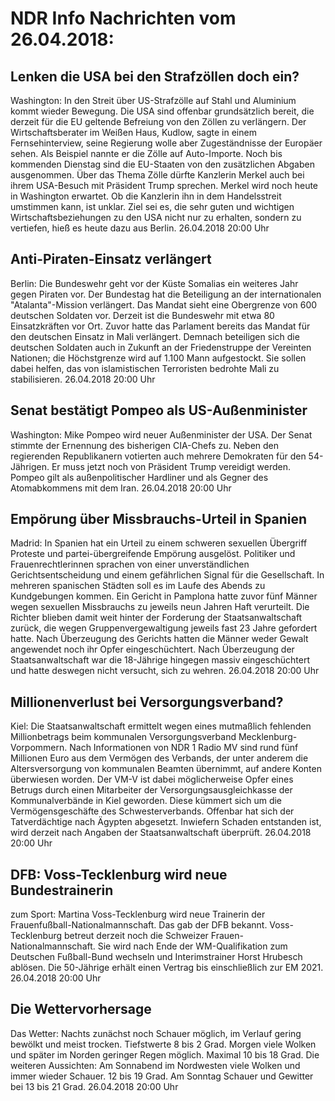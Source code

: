 # NDR Info Nachrichten vom 26.04.2018:


## Lenken die USA bei den Strafzöllen doch ein?
Washington: In den Streit über US-Strafzölle auf Stahl und Aluminium kommt wieder Bewegung. Die USA sind offenbar grundsätzlich bereit, die derzeit für die EU geltende Befreiung von den Zöllen zu verlängern. Der Wirtschaftsberater im Weißen Haus, Kudlow, sagte in einem Fernsehinterview, seine Regierung wolle aber Zugeständnisse der Europäer sehen. Als Beispiel nannte er die Zölle auf Auto-Importe. Noch bis kommenden Dienstag sind die EU-Staaten von den zusätzlichen Abgaben ausgenommen. Über das Thema Zölle dürfte Kanzlerin Merkel auch bei ihrem USA-Besuch mit Präsident Trump sprechen. Merkel wird noch heute in Washington erwartet. Ob die Kanzlerin ihn in dem Handelsstreit umstimmen kann, ist unklar. Ziel sei es, die sehr guten und wichtigen Wirtschaftsbeziehungen zu den USA nicht nur zu erhalten, sondern zu vertiefen, hieß es heute dazu aus Berlin. 26.04.2018 20:00 Uhr 

## Anti-Piraten-Einsatz verlängert
Berlin: Die Bundeswehr geht vor der Küste Somalias ein weiteres Jahr gegen Piraten vor. Der Bundestag hat die Beteiligung an der internationalen "Atalanta"-Mission verlängert. Das Mandat sieht eine Obergrenze von 600 deutschen Soldaten vor. Derzeit ist die Bundeswehr mit etwa 80 Einsatzkräften vor Ort. Zuvor hatte das Parlament bereits das Mandat für den deutschen Einsatz in Mali verlängert. Demnach beteiligen sich die deutschen Soldaten auch in Zukunft an der Friedenstruppe der Vereinten Nationen; die Höchstgrenze wird auf 1.100 Mann aufgestockt. Sie sollen dabei helfen, das von islamistischen Terroristen bedrohte Mali zu stabilisieren. 26.04.2018 20:00 Uhr 

## Senat bestätigt Pompeo als US-Außenminister
Washington: Mike Pompeo wird neuer Außenminister der USA. Der Senat stimmte der Ernennung des bisherigen CIA-Chefs zu. Neben den regierenden Republikanern votierten auch mehrere Demokraten für den 54-Jährigen. Er muss jetzt noch von Präsident Trump vereidigt werden. Pompeo gilt als außenpolitischer Hardliner und als Gegner des Atomabkommens mit dem Iran. 26.04.2018 20:00 Uhr 

## Empörung über Missbrauchs-Urteil in Spanien
Madrid: In Spanien hat ein Urteil zu einem schweren sexuellen Übergriff Proteste und partei-übergreifende Empörung ausgelöst. Politiker und Frauenrechtlerinnen sprachen von einer unverständlichen Gerichtsentscheidung und einem gefährlichen Signal für die Gesellschaft. In mehreren spanischen Städten soll es im Laufe des Abends zu Kundgebungen kommen. Ein Gericht in Pamplona hatte zuvor fünf Männer wegen sexuellen Missbrauchs zu jeweils neun Jahren Haft verurteilt. Die Richter blieben damit weit hinter der Forderung der Staatsanwaltschaft zurück, die wegen Gruppenvergewaltigung jeweils fast 23 Jahre gefordert hatte. Nach Überzeugung des Gerichts hatten die Männer weder Gewalt angewendet noch ihr Opfer eingeschüchtert. Nach Überzeugung der Staatsanwaltschaft war die 18-Jährige hingegen massiv eingeschüchtert und hatte deswegen nicht versucht, sich zu wehren. 26.04.2018 20:00 Uhr 

## Millionenverlust bei Versorgungsverband?
Kiel:	Die Staatsanwaltschaft ermittelt wegen eines mutmaßlich fehlenden Millionbetrags beim kommunalen Versorgungsverband Mecklenburg-Vorpommern. Nach Informationen von NDR 1 Radio MV sind rund fünf Millionen Euro aus dem Vermögen des Verbands, der unter anderem die Altersversorgung von kommunalen Beamten übernimmt, auf andere Konten überwiesen worden. Der VM-V ist dabei möglicherweise Opfer eines Betrugs durch einen Mitarbeiter der Versorgungsausgleichkasse der Kommunalverbände in Kiel geworden. Diese kümmert sich um die Vermögensgeschäfte des Schwesterverbands. Offenbar hat sich der Tatverdächtige nach Ägypten abgesetzt. Inwiefern Schaden entstanden ist, wird derzeit nach Angaben der Staatsanwaltschaft überprüft. 26.04.2018 20:00 Uhr 

## DFB: Voss-Tecklenburg wird neue Bundestrainerin
zum Sport: Martina Voss-Tecklenburg wird neue Trainerin der Frauenfußball-Nationalmannschaft. Das gab der DFB bekannt. Voss-Tecklenburg betreut derzeit noch die Schweizer Frauen-Nationalmannschaft. Sie wird nach Ende der WM-Qualifikation zum Deutschen Fußball-Bund wechseln und Interimstrainer Horst Hrubesch ablösen. Die 50-Jährige erhält einen Vertrag bis einschließlich zur EM 2021. 26.04.2018 20:00 Uhr 

## Die Wettervorhersage
Das Wetter:
Nachts zunächst noch Schauer möglich, im Verlauf gering bewölkt und meist trocken. Tiefstwerte 8 bis 2 Grad. Morgen viele Wolken und später im Norden geringer Regen möglich. Maximal 10 bis 18 Grad. Die weiteren Aussichten: Am Sonnabend im Nordwesten viele Wolken und immer wieder Schauer. 12 bis 19 Grad. Am Sonntag Schauer und Gewitter bei 13 bis 21 Grad. 26.04.2018 20:00 Uhr 
